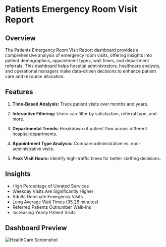 # Patients Emergency Room Visit Report

## Overview

The Patients Emergency Room Visit Report dashboard provides a comprehensive analysis of emergency room visits, offering insights into patient demographics, appointment types, wait times, and department referrals. This dashboard helps hospital administrators, healthcare analysts, and operational managers make data-driven decisions to enhance patient care and resource allocation.

## Features

1. **Time-Based Analysis:** Track patient visits over months and years.

2. **Interactive Filtering:** Users can filter by satisfaction, referral type, and more.

3. **Departmental Trends:** Breakdown of patient flow across different hospital departments.

4. **Appointment Type Analysis:** Compare administrative vs. non-administrative visits.

5. **Peak Visit Hours:** Identify high-traffic times for better staffing decisions.

## Insights

- High Percentage of Unrated Services
- Weekday Visits Are Significantly Higher
- Adults Dominate Emergency Visits
- Long Average Wait Times (35.26 minutes)
- Referred Patients Outnumber Walk-ins
- Increasing Yearly Patient Visits

## Dashboard Preview

![HealthCare Screenshot](https://github.com/user-attachments/assets/25b62d08-8c2e-4d3f-ba83-fc8dde819175)

